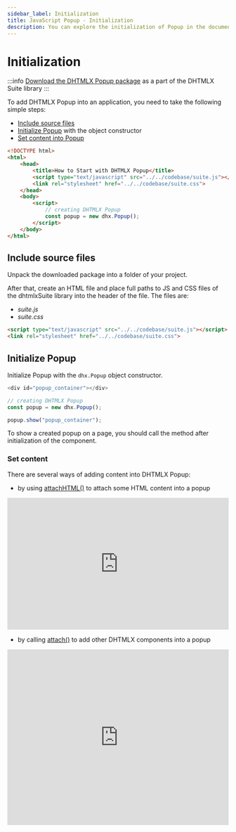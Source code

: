 ```yaml
---
sidebar_label: Initialization
title: JavaScript Popup - Initialization 
description: You can explore the initialization of Popup in the documentation of the DHTMLX JavaScript UI library. Browse developer guides and API reference, try out code examples and live demos, and download a free 30-day evaluation version of DHTMLX Suite.
---
```


# Initialization

:::info
[Download the DHTMLX Popup package](https://dhtmlx.com/docs/products/dhtmlxSuite/download.shtml) as a part of the DHTMLX Suite library
:::

To add DHTMLX Popup into an application, you need to take the following simple steps:

- [Include source files](#include-source-files)
- [Initialize Popup](#initialize-popup) with the object constructor
- [Set content into Popup](#set-content)

~~~html
<!DOCTYPE html>
<html>
    <head>
        <title>How to Start with DHTMLX Popup</title>         
        <script type="text/javascript" src="../../codebase/suite.js"></script>
        <link rel="stylesheet" href="../../codebase/suite.css">
    </head>
    <body>       
        <script>
            // creating DHTMLX Popup
            const popup = new dhx.Popup();
        </script>
    </body>
</html>
~~~

## Include source files

Unpack the downloaded package into a folder of your project.

After that, create an HTML file and place full paths to JS and CSS files of the dhtmlxSuite library into the header of the file. The files are:

- *suite.js*
- *suite.css*

~~~html
<script type="text/javascript" src="../../codebase/suite.js"></script>
<link rel="stylesheet" href="../../codebase/suite.css">
~~~

## Initialize Popup

Initialize Popup with the `dhx.Popup` object constructor. 

~~~js
<div id="popup_container"></div>
~~~

~~~js
// creating DHTMLX Popup
const popup = new dhx.Popup();

popup.show("popup_container");
~~~

To show a created popup on a page, you should call the [](popup/api/popup_show_method.md) method after initialization of the component.

### Set content

There are several ways of adding content into DHTMLX Popup:

- by using [attachHTML()](popup/api/popup_attachhtml_method.md) to attach some HTML content into a popup 

<iframe src="https://snippet.dhtmlx.com/ajv5qqxq?mode=js" frameborder="0" class="snippet_iframe" width="100%" height="300"></iframe>

- by calling [attach()](popup/api/popup_attach_method.md) to add other DHTMLX components into a popup

<iframe src="https://snippet.dhtmlx.com/7x6hlbqx?mode=js" frameborder="0" class="snippet_iframe" width="100%" height="400"></iframe>
